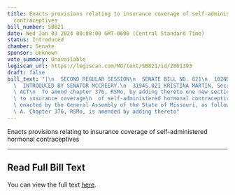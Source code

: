 ```yaml
---
title: Enacts provisions relating to insurance coverage of self-administered hormonal
  contraceptives
bill_number: SB821
date: Wed Jan 03 2024 00:00:00 GMT-0600 (Central Standard Time)
status: Introduced
chamber: Senate
sponsor: Unknown
vote_summary: Unavailable
legiscan_url: https://legiscan.com/MO/text/SB821/id/2861393
draft: false
bill_text: "|\n  SECOND REGULAR SESSION\n  SENATE BILL NO. 821\n  102ND GENERA L ASSEMBLY\n\
  \  INTRODUCED BY SENATOR MCCREERY.\n  3194S.02I KRISTINA MARTIN, Secretary\n  AN\
  \ ACT\n  To amend chapter 376, RSMo, by adding thereto one new section relating\
  \ to insurance coverage\n  of self-administered hormonal contraceptives.\n  Be it\
  \ enacted by the General Assembly of the State of Missouri, as follows:\n  1 Section\
  \ A. Chapter 376, RSMo, is amended by adding thereto"
---
```

Enacts provisions relating to insurance coverage of self-administered hormonal contraceptives

---

## Read Full Bill Text

You can view the full text [here](https://legiscan.com/MO/text/SB821/id/2861393).
